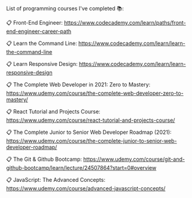 List of programming courses I've completed 📚:

📋 Front-End Engineer: https://www.codecademy.com/learn/paths/front-end-engineer-career-path

📋 Learn the Command Line: https://www.codecademy.com/learn/learn-the-command-line

📋 Learn Responsive Design: https://www.codecademy.com/learn/learn-responsive-design

📋 The Complete Web Developer in 2021: Zero to Mastery: https://www.udemy.com/course/the-complete-web-developer-zero-to-mastery/

📋 React Tutorial and Projects Course: https://www.udemy.com/course/react-tutorial-and-projects-course/

📋 The Complete Junior to Senior Web Developer Roadmap (2021): https://www.udemy.com/course/the-complete-junior-to-senior-web-developer-roadmap/

📋 The Git & Github Bootcamp: https://www.udemy.com/course/git-and-github-bootcamp/learn/lecture/24507864?start=0#overview

📋 JavaScript: The Advanced Concepts: https://www.udemy.com/course/advanced-javascript-concepts/
